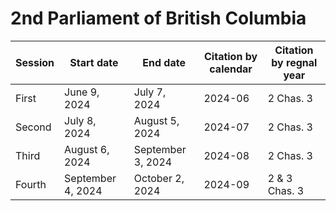 # 2nd Parliament of British Columbia

| Session | Start date        | End date          | Citation by calendar | Citation by regnal year |
| ------- | ----------------- | ----------------- | -------------------- | ----------------------- |
| First   | June 9, 2024      | July 7, 2024      | 2024-06              | 2 Chas. 3               |
| Second  | July 8, 2024      | August 5, 2024    | 2024-07              | 2 Chas. 3               |
| Third   | August 6, 2024    | September 3, 2024 | 2024-08              | 2 Chas. 3               |
| Fourth  | September 4, 2024 | October 2, 2024   | 2024-09              | 2 & 3 Chas. 3           |
